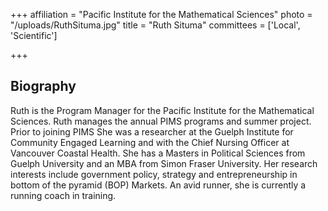 +++
affiliation = "Pacific Institute for the Mathematical Sciences"
photo = "/uploads/RuthSituma.jpg"
title = "Ruth Situma"
committees = ['Local', 'Scientific']

+++
## Biography
Ruth is the Program Manager for the Pacific Institute for the Mathematical Sciences. Ruth manages the annual PIMS programs and summer project. Prior to joining PIMS She was a researcher at the Guelph Institute for Community Engaged Learning and with the Chief Nursing Officer at Vancouver Coastal Health. She has a Masters in Political Sciences from Guelph University and an MBA from Simon Fraser University. Her research interests include government policy, strategy and entrepreneurship in bottom of the pyramid (BOP) Markets. An avid runner, she is currently a running coach in training.
